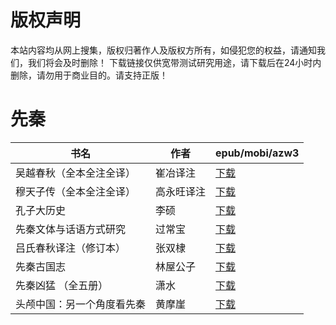 # 版权声明

本站内容均从网上搜集，版权归著作人及版权方所有，如侵犯您的权益，请通知我们，我们将会及时删除！ 下载链接仅供宽带测试研究用途，请下载后在24小时内删除，请勿用于商业目的。请支持正版！

# 先秦

| 书名 | 作者 | epub/mobi/azw3 |
| --- | --- | --- |
| 吴越春秋（全本全注全译） | 崔冶译注 | [下载](https://url89.ctfile.com/f/31084289-1356984754-42dd25?p=8866) |
| 穆天子传（全本全注全译） | 高永旺译注 | [下载](https://url89.ctfile.com/f/31084289-1356982456-b023c2?p=8866) |
| 孔子大历史 | 李硕 | [下载](https://url89.ctfile.com/f/31084289-1357030702-f11cbd?p=8866) |
| 先秦文体与话语方式研究 | 过常宝 | [下载](https://url89.ctfile.com/f/31084289-1357010422-c9b36f?p=8866) |
| 吕氏春秋译注（修订本） | 张双棣 | [下载](https://url89.ctfile.com/f/31084289-1357009552-1808fb?p=8866) |
| 先秦古国志 | 林屋公子 | [下载](https://url89.ctfile.com/f/31084289-1357007686-218743?p=8866) |
| 先秦凶猛 （全五册） | 潇水 | [下载](https://url89.ctfile.com/f/31084289-1357007683-6430e6?p=8866) |
| 头颅中国：另一个角度看先秦 | 黄摩崖 | [下载](https://url89.ctfile.com/f/31084289-1357007314-f6145e?p=8866) |
